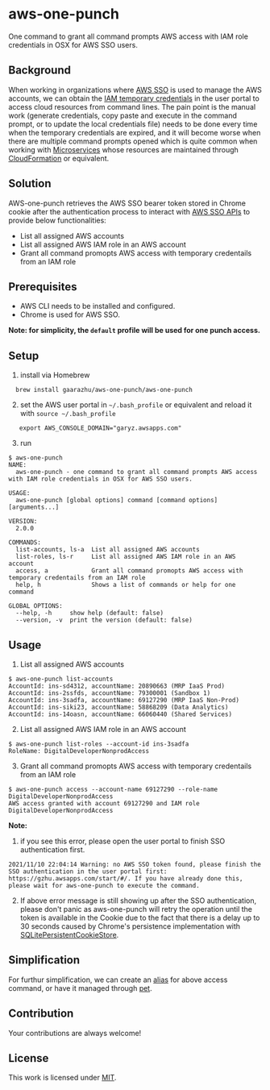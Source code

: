 # aws-one-punch
One command to grant all command prompts AWS access with IAM role credentials in OSX for AWS SSO users. 

## Background ##
When working in organizations where [AWS SSO](https://aws.amazon.com/single-sign-on/) is used to manage the AWS accounts, we can obtain the [IAM temporary credentials](https://docs.aws.amazon.com/singlesignon/latest/userguide/howtogetcredentials.html) in the user portal to access cloud resources from command lines. The pain point is the manual work (generate credentials, copy paste and execute in the command prompt, or to update the local credentials file) needs to be done every time when the temporary credentials are expired, and it will become worse when there are multiple command prompts opened which is quite common when working with [Microservices](https://aws.amazon.com/microservices/) whose resources are maintained through [CloudFormation](https://aws.amazon.com/cloudformation/) or equivalent.

## Solution ##
AWS-one-punch retrieves the AWS SSO bearer token stored in Chrome cookie after the authentication process to interact with [AWS SSO APIs](https://docs.aws.amazon.com/singlesignon/latest/PortalAPIReference/ssoportal-api.pdf) to provide below functionalities:
* List all assigned AWS accounts
* List all assigned AWS IAM role in an AWS account
* Grant all command promopts AWS access with temporary credentails from an IAM role

## Prerequisites ##
* AWS CLI needs to be installed and configured.
* Chrome is used for AWS SSO.

**Note: for simplicity, the `default` profile will be used for one punch access.**

## Setup ##
1. install via Homebrew
 ```
   brew install gaarazhu/aws-one-punch/aws-one-punch
 ```
2. set the AWS user portal in `~/.bash_profile` or equivalent and reload it with `source ~/.bash_profile`
```
   export AWS_CONSOLE_DOMAIN="garyz.awsapps.com"
 ```
3. run
 ```
$ aws-one-punch
NAME:
   aws-one-punch - one command to grant all command prompts AWS access with IAM role credentials in OSX for AWS SSO users.

USAGE:
   aws-one-punch [global options] command [command options] [arguments...]

VERSION:
   2.0.0

COMMANDS:
   list-accounts, ls-a  List all assigned AWS accounts
   list-roles, ls-r     List all assigned AWS IAM role in an AWS account
   access, a            Grant all command promopts AWS access with temporary credentails from an IAM role
   help, h              Shows a list of commands or help for one command

GLOBAL OPTIONS:
   --help, -h     show help (default: false)
   --version, -v  print the version (default: false)
```

## Usage ##
1. List all assigned AWS accounts
```
$ aws-one-punch list-accounts
AccountId: ins-sd4312, accountName: 20890663 (MRP IaaS Prod)
AccountId: ins-2ssfds, accountName: 79300001 (Sandbox 1)
AccountId: ins-3sadfa, accountName: 69127290 (MRP IaaS Non-Prod)
AccountId: ins-siki23, accountName: 58868209 (Data Analytics)
AccountId: ins-14oasn, accountName: 66060440 (Shared Services)
```

2. List all assigned AWS IAM role in an AWS account
```
$ aws-one-punch list-roles --account-id ins-3sadfa
RoleName: DigitalDeveloperNonprodAccess
```

3. Grant all command promopts AWS access with temporary credentails from an IAM role
```
$ aws-one-punch access --account-name 69127290 --role-name DigitalDeveloperNonprodAccess
AWS access granted with account 69127290 and IAM role DigitalDeveloperNonprodAccess
```

**Note:**
1. if you see this error, please open the user portal to finish SSO authentication first.
```
2021/11/10 22:04:14 Warning: no AWS SSO token found, please finish the SSO authentication in the user portal first: https://gzhu.awsapps.com/start/#/. If you have already done this, please wait for aws-one-punch to execute the command.
```

2. If above error message is still showing up after the SSO authentication, please don't panic as aws-one-punch will retry the operation until the token is available in the Cookie due to the fact that there is a delay up to 30 seconds caused by Chrome's persistence implementation with [SQLitePersistentCookieStore](https://www.chromium.org/developers/design-documents/network-stack/cookiemonster/). 

## Simplification ##
For furthur simplification, we can create an [alias](https://wpbeaches.com/make-an-alias-in-bash-or-zsh-shell-in-macos-with-terminal/) for above access command, or have it managed through [pet](https://github.com/knqyf263/pet).

## Contribution ##
Your contributions are always welcome!

## License ##
This work is licensed under [MIT](https://opensource.org/licenses/MIT).
